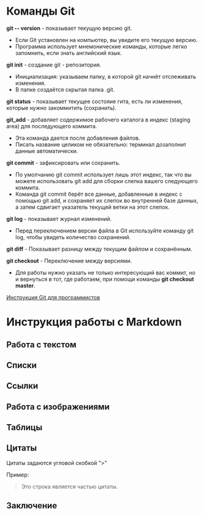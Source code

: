 # Команды Git
**git -- version** - показывает текущую версию git.
* Если Git установлен на компьютер, вы увидите его текущую версию.
* Программа использует мнемонические команды, которые легко запомнить, если знать английский язык.
 
**git init** - создание git - репозитория.
* Инициализация: указываем папку, в которой git начнёт отслеживать изменения.
* В папке создаётся скрытая папка .git.
 
**git status** - показывает текущее состояие гита, есть ли изменения, которые нужно закоммитить (сохранить).
 
**git_add** - добавляет содержимое рабочего каталога в индекс (staging area) для последующего коммита.
* Эта команда дается после добавления файлов.
* Писать название целиком не обязательно: терминал дозаполнит данные автоматически.
 
**git commit** - зафиксировать или сохранить.
* По умолчанию git commit использует лишь этот индекс, так что вы можете использовать git add для сборки слепка вашего следующего коммита.
* Команда git commit берёт все данные, добавленные в индекс с помощью git add, и сохраняет их слепок во внутренней базе данных, а затем сдвигает указатель текущей ветки на этот слепок.
 
**git log** - показывает журнал изменений.
* Перед переключением версии файла в Git используйте команду git log, чтобы увидеть количество сохранений.
 
**git diff** - Показывает разницу между текущим файлом и сохранённым.
 
**git checkout** - Переключение между версиями.
* Для работы нужно указать не только интересующий вас коммит, но и вернуться в тот, где работаем, при помощи команды **git checkout master**.
 
[Инструкция Git для программистов](https://gbcdn.mrgcdn.ru/uploads/asset/4245110/attachment/d4eb8c232f8f2bdf4e42ba7cb49e0c50.pdf)


# Инструкция работы с Markdown

## Работа с текстом

## Списки

## Ссылки
 
## Работа с изображениями

## Таблицы
 
## Цитаты

Цитаты задаются угловой скобкой ">"

Пример:

>Это строка является частью цитаты.

 
## Заключение

